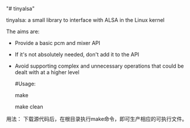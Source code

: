 "# tinyalsa" 

tinyalsa: a small library to interface with ALSA in the Linux kernel

The aims are:

- Provide a basic pcm and mixer API
- If it's not absolutely needed, don't add it to the API
- Avoid supporting complex and unnecessary operations that could be
  dealt with at a higher level
  
  
  
  
  #Usage:
  
    make
    
    make clean
    
    
用法：
    下载源代码后，在根目录执行make命令，即可生产相应的可执行文件。
